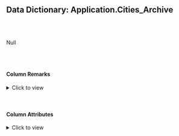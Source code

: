 ## Data Dictionary: Application.Cities_Archive 
 <br /> 
 <br /> 
 Null 
 <br /> 
 <br /> 
 

####  Column Remarks
 <Details> 
 <Summary>Click to view</Summary> 
 

<br /> 
 | Column | Remarks | 
 |------|------|  
|**CityID**| Null | 
|**CityName**| Null | 
|**StateProvinceID**| Null | 
|**Location**| Null | 
|**LatestRecordedPopulation**| Null | 
|**LastEditedBy**| Null | 
|**ValidFrom**| Null | 
|**ValidTo**| Null | 
 
 </Details> 
 <br /> 
 <br />  


#### Column Attributes 
 <Details> 
 <Summary>Click to view</Summary>
 

<br /> 
 | Column | ColumnDefault | IsNullable | DataType | CharMaxLength | CharDataLength | NumericPrecision | NumericScale | DatetimePrecision | CharSetName | CollationName |
 |------|------|------|------|------|------|------|------|------|------|------|
 |**CityID**| Null | NO | int | Null | Null | 10 | 0 | Null | Null | Null | 
|**CityName**| Null | NO | nvarchar | 50 | 100 | Null | Null | Null | UNICODE | Latin1_General_100_CI_AS | 
|**StateProvinceID**| Null | NO | int | Null | Null | 10 | 0 | Null | Null | Null | 
|**Location**| Null | YES | geography | -1 | -1 | Null | Null | Null | Null | Null | 
|**LatestRecordedPopulation**| Null | YES | bigint | Null | Null | 19 | 0 | Null | Null | Null | 
|**LastEditedBy**| Null | NO | int | Null | Null | 10 | 0 | Null | Null | Null | 
|**ValidFrom**| Null | NO | datetime2 | Null | Null | Null | Null | 7 | Null | Null | 
|**ValidTo**| Null | NO | datetime2 | Null | Null | Null | Null | 7 | Null | Null | 
 
 </Details> 
